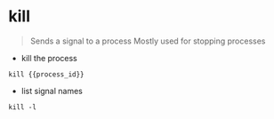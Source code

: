 # kill

> Sends a signal to a process
> Mostly used for stopping processes

- kill the process

`kill {{process_id}}`

- list signal names

`kill -l`